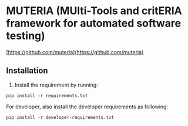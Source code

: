 # MUTERIA (MUlti-Tools and critERIA framework for automated software testing)
[https://github.com/muteria](https://github.com/muteria)

## Installation
1. Install the requirement by running: 
```
pip install -r requirements.txt
```
For developer, also install the developer requirements as following:
```
pip install -r developer-requirements.txt
```
